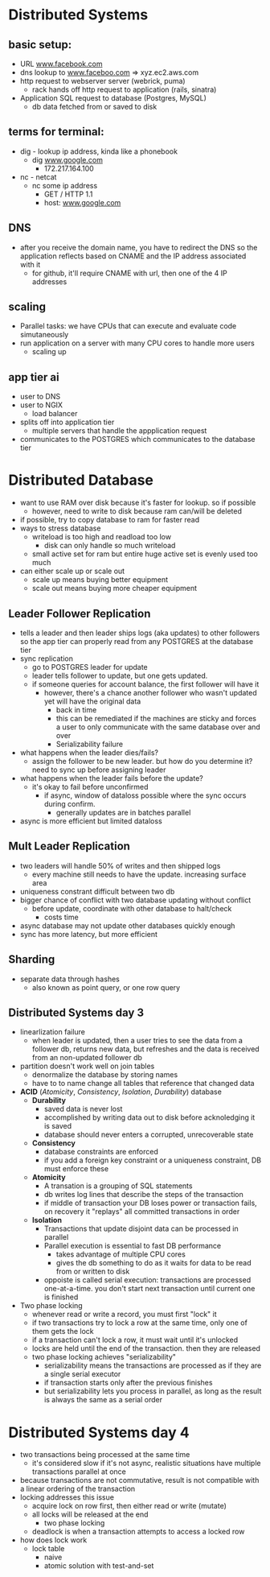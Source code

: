 # Distributed Systems

## basic setup:
* URL www.facebook.com
* dns lookup to www.faceboo.com => xyz.ec2.aws.com
* http request to webserver server (webrick, puma)
    *  rack hands off http request to application (rails, sinatra)
* Application SQL request to database (Postgres, MySQL)
    * db data fetched from or saved to disk 

## terms for terminal:
* dig - lookup ip address, kinda like a phonebook
    * dig www.google.com
        * 172.217.164.100
* nc - netcat
    * nc some ip address
        * GET / HTTP 1.1
        * host: www.google.com


## DNS
* after you receive the domain name, you have to redirect the DNS so the application reflects based on CNAME and the IP address associated with it
    * for github, it'll require CNAME with url, then one of the 4 IP addresses


## scaling
* Parallel tasks: we have CPUs that can execute and evaluate code simutaneously
* run application on a server with many CPU cores to handle more users
    * scaling up


## app tier ai
* user to DNS
* user to NGIX 
    * load balancer
* splits off into application tier
    * multiple servers that handle the appplication request
* communicates to the POSTGRES which communicates to the database tier

# Distributed Database
* want to use RAM over disk because it's faster for lookup. so if possible
    * however, need to write to disk because ram can/will be deleted
* if possible, try to copy database to ram for faster read
* ways to stress database
    * writeload is too high and readload too low
        * disk can only handle so much writeload
    * small active set for ram but entire huge active set is evenly used too much
* can either scale up or scale out
    * scale up means buying better equipment
    * scale out means buying more cheaper equipment

## Leader Follower Replication
* tells a leader and then leader ships logs (aka updates) to other followers so the app tier can properly read from any POSTGRES at the database tier
* sync replication
    * go to POSTGRES leader for update
    * leader tells follower to update, but one gets updated.
    * if someone queries for account balance, the first follower will have it
        * however, there's a chance another follower who wasn't updated yet will have the original data
            * back in time
            * this can be remediated if the machines are sticky and forces a user to only communicate with the same database over and over
            * Serializability failure
* what happens when the leader dies/fails?
    * assign the follower to be new leader. but how do you determine it? need to sync up before assigning leader
* what happens when the leader fails before the update?
    * it's okay to fail before unconfirmed
        * if async, window of dataloss possible where the sync occurs during confirm.
            * generally updates are in batches parallel
* async is more efficient but limited dataloss

## Mult Leader Replication
* two leaders will handle 50% of writes and then shipped logs
    * every machine still needs to have the update. increasing surface area
* uniqueness constrant difficult between two db
* bigger chance of conflict with two database updating without conflict
    * before update, coordinate with other database to halt/check
        * costs time
* async database may not update other databases quickly enough
* sync has more latency, but more efficient
## Sharding
* separate data through hashes
    * also known as point query, or one row query

## Distributed Systems day 3
* linearlization failure
    * when leader is updated, then a user tries to see the data from a follower db, returns new data, but refreshes and the data is received from an non-updated follower db
* partition doesn't work well on join tables
    * denormalize the database by storing names
    * have to to name change all tables that reference that changed data
* __ACID__ (_Atomicity_, _Consistency_, _Isolation_, _Durability_) database
    * __Durability__
        * saved data is never lost
        * accomplished by writing data out to disk before acknoledging it is saved
        * database should never enters a corrupted, unrecoverable state
    * __Consistency__
        * database constraints are enforced
        * if you add a foreign key constraint or a uniqueness constraint, DB must enforce these
    * __Atomicity__
        * A transation is a grouping of SQL statements
        * db writes log lines that describe the steps of the transaction
        * if middle of transaction your DB loses power or transaction fails, on recovery it "replays" all committed transactions in order
    * __Isolation__
        * Transactions that update disjoint data can be processed in parallel
        * Parallel execution is essential to fast DB performance
            * takes advantage of multiple CPU cores
            * gives the db something to do as it waits for data to be read from or written to disk
        * oppoiste is called serial execution: transactions are processed one-at-a-time. you don't start next transaction until current one is finished
* Two phase locking
    * whenever read or write a record, you must first "lock" it
    * if two transactions try to lock a row at the same time, only one of them gets the lock
    * if a transaction can't lock a row, it must wait until it's unlocked
    * locks are held until the end of the transaction. then they are released
    * two phase locking achieves "serializability"
        * serializability means the transactions are processed as if they are a single serial executor
        * if transaction starts only after the previous finishes
        * but serializability lets you process in parallel, as long as the result is always the same as a serial order

# Distributed Systems day 4

* two transactions being processed at the same time
    * it's considered slow if it's not async, realistic situations have multiple transactions parallel at once
* because transactions are not commutative, result is not compatible with a linear ordering of the transaction
* locking addresses this issue
    * acquire lock on row first, then either read or write (mutate)
    * all locks will be released at the end
        * two phase locking
    * deadlock is when a transaction attempts to access a locked row
* how does lock work
    * lock table
        * naive
        * atomic solution with test-and-set
